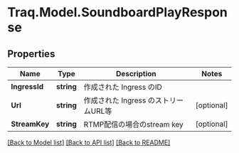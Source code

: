 # Traq.Model.SoundboardPlayResponse

## Properties

Name | Type | Description | Notes
------------ | ------------- | ------------- | -------------
**IngressId** | **string** | 作成された Ingress のID | 
**Url** | **string** | 作成された Ingress のストリームURL等 | [optional] 
**StreamKey** | **string** | RTMP配信の場合のstream key | [optional] 

[[Back to Model list]](../README.md#documentation-for-models) [[Back to API list]](../README.md#documentation-for-api-endpoints) [[Back to README]](../README.md)


